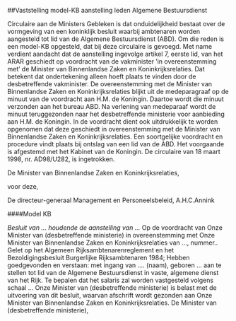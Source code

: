 <meta http-equiv='Content-Type' content='text/html; charset=utf-8' />

##Vaststelling model-KB aanstelling leden Algemene Bestuursdienst

Circulaire aan de Ministers     Gebleken is dat onduidelijkheid bestaat over de vormgeving van een koninklijk besluit waarbij ambtenaren worden aangesteld tot lid van de Algemene Bestuursdienst (ABD). Om die reden is een model-KB opgesteld, dat bij deze circulaire is gevoegd. Met name verdient aandacht dat de aanstelling ingevolge artikel 7, eerste lid, van het ARAR geschiedt op voordracht van de vakminister ’in overeenstemming met’ de Minister van Binnenlandse Zaken en Koninkrijksrelaties. Dat betekent dat ondertekening alleen hoeft plaats te vinden door de desbetreffende vakminister. De overeenstemming met de Minister van Binnenlandse Zaken en Koninkrijksrelaties blijkt uit de medeparagraaf op de minuut van de voordracht aan H.M. de Koningin. Daartoe wordt die minuut verzonden aan het bureau ABD. Na verlening van medeparaaf wordt de minuut teruggezonden naar het desbetreffende ministerie voor aanbieding aan H.M. de Koningin. In de voordracht dient ook uitdrukkelijk te worden opgenomen dat deze geschiedt in overeenstemming met de Minister van Binnenlandse Zaken en Koninkrijksrelaties. Een soortgelijke voordracht en procedure vindt plaats bij ontslag van een lid van de ABD. Het voorgaande is afgestemd met het Kabinet van de Koningin. De circulaire van 18 maart 1998, nr. AD98/U282, is ingetrokken.     

De 
Minister van Binnenlandse Zaken en Koninkrijksrelaties, 

voor deze,  

De 
directeur-generaal Management en Personeelsbeleid, 
A.H.C.Annink   

####Model KB

*Besluit van ...*   *houdende de aanstelling van ...*  Op de voordracht van Onze Minister van (desbetreffende ministerie) in overeenstemming met Onze Minister van Binnenlandse Zaken en Koninkrijksrelaties van ..., nummer.. Gelet op het Algemeen Rijksambtenarenreglement en het Bezoldigingsbesluit Burgerlijke Rijksambtenaren 1984; Hebben goedgevonden en verstaan: met ingang van .... (naam), geboren ... aan te stellen tot lid van de Algemene Bestuursdienst in vaste, algemene dienst van het Rijk. Te bepalen dat het salaris zal worden vastgesteld volgens schaal ... Onze Minister van (desbetreffende ministerie) is belast met de uitvoering van dit besluit, waarvan afschrift wordt gezonden aan Onze Minister van Binnenlandse Zaken en Koninkrijksrelaties. De Minister van (desbetreffende ministerie), 
